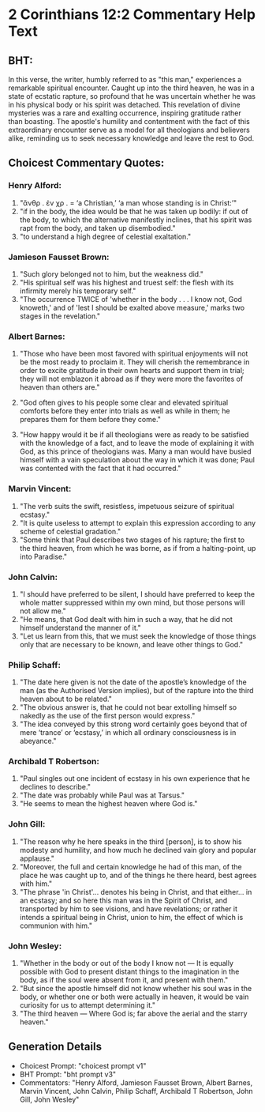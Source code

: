 # 2 Corinthians 12:2 Commentary Help Text

## BHT:
In this verse, the writer, humbly referred to as "this man," experiences a remarkable spiritual encounter. Caught up into the third heaven, he was in a state of ecstatic rapture, so profound that he was uncertain whether he was in his physical body or his spirit was detached. This revelation of divine mysteries was a rare and exalting occurrence, inspiring gratitude rather than boasting. The apostle's humility and contentment with the fact of this extraordinary encounter serve as a model for all theologians and believers alike, reminding us to seek necessary knowledge and leave the rest to God.

## Choicest Commentary Quotes:
### Henry Alford:
1. "ἄνθρ . ἐν χρ . = ‘a Christian,’ ‘a man whose standing is in Christ:’"
2. "if in the body, the idea would be that he was taken up bodily: if out of the body, to which the alternative manifestly inclines, that his spirit was rapt from the body, and taken up disembodied."
3. "to understand a high degree of celestial exaltation."

### Jamieson Fausset Brown:
1. "Such glory belonged not to him, but the weakness did."
2. "His spiritual self was his highest and truest self: the flesh with its infirmity merely his temporary self."
3. "The occurrence TWICE of 'whether in the body . . . I know not, God knoweth,' and of 'lest I should be exalted above measure,' marks two stages in the revelation."

### Albert Barnes:
1. "Those who have been most favored with spiritual enjoyments will not be the most ready to proclaim it. They will cherish the remembrance in order to excite gratitude in their own hearts and support them in trial; they will not emblazon it abroad as if they were more the favorites of heaven than others are."

2. "God often gives to his people some clear and elevated spiritual comforts before they enter into trials as well as while in them; he prepares them for them before they come."

3. "How happy would it be if all theologians were as ready to be satisfied with the knowledge of a fact, and to leave the mode of explaining it with God, as this prince of theologians was. Many a man would have busied himself with a vain speculation about the way in which it was done; Paul was contented with the fact that it had occurred."

### Marvin Vincent:
1. "The verb suits the swift, resistless, impetuous seizure of spiritual ecstasy."
2. "It is quite useless to attempt to explain this expression according to any scheme of celestial gradation."
3. "Some think that Paul describes two stages of his rapture; the first to the third heaven, from which he was borne, as if from a halting-point, up into Paradise."

### John Calvin:
1. "I should have preferred to be silent, I should have preferred to keep the whole matter suppressed within my own mind, but those persons will not allow me."
2. "He means, that God dealt with him in such a way, that he did not himself understand the manner of it."
3. "Let us learn from this, that we must seek the knowledge of those things only that are necessary to be known, and leave other things to God."

### Philip Schaff:
1. "The date here given is not the date of the apostle’s knowledge of the man (as the Authorised Version implies), but of the rapture into the third heaven about to be related."
2. "The obvious answer is, that he could not bear extolling himself so nakedly as the use of the first person would express."
3. "The idea conveyed by this strong word certainly goes beyond that of mere ‘trance’ or ‘ecstasy,’ in which all ordinary consciousness is in abeyance."

### Archibald T Robertson:
1. "Paul singles out one incident of ecstasy in his own experience that he declines to describe."
2. "The date was probably while Paul was at Tarsus."
3. "He seems to mean the highest heaven where God is."

### John Gill:
1. "The reason why he here speaks in the third [person], is to show his modesty and humility, and how much he declined vain glory and popular applause."
2. "Moreover, the full and certain knowledge he had of this man, of the place he was caught up to, and of the things he there heard, best agrees with him."
3. "The phrase 'in Christ'... denotes his being in Christ, and that either... in an ecstasy; and so here this man was in the Spirit of Christ, and transported by him to see visions, and have revelations; or rather it intends a spiritual being in Christ, union to him, the effect of which is communion with him."

### John Wesley:
1. "Whether in the body or out of the body I know not — It is equally possible with God to present distant things to the imagination in the body, as if the soul were absent from it, and present with them."
2. "But since the apostle himself did not know whether his soul was in the body, or whether one or both were actually in heaven, it would be vain curiosity for us to attempt determining it."
3. "The third heaven — Where God is; far above the aerial and the starry heaven."


## Generation Details
- Choicest Prompt: "choicest prompt v1"
- BHT Prompt: "bht prompt v3"
- Commentators: "Henry Alford, Jamieson Fausset Brown, Albert Barnes, Marvin Vincent, John Calvin, Philip Schaff, Archibald T Robertson, John Gill, John Wesley"
